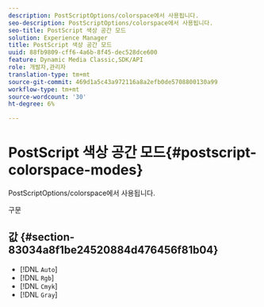 ```yaml
---
description: PostScriptOptions/colorspace에서 사용됩니다.
seo-description: PostScriptOptions/colorspace에서 사용됩니다.
seo-title: PostScript 색상 공간 모드
solution: Experience Manager
title: PostScript 색상 공간 모드
uuid: 88fb9809-cff6-4a6b-8f45-dec528dce600
feature: Dynamic Media Classic,SDK/API
role: 개발자,관리자
translation-type: tm+mt
source-git-commit: 469d1a5c43a972116a8a2efb0de5708800130a99
workflow-type: tm+mt
source-wordcount: '30'
ht-degree: 6%

---
```



# PostScript 색상 공간 모드{#postscript-colorspace-modes}

PostScriptOptions/colorspace에서 사용됩니다.

구문

## 값 {#section-83034a8f1be24520884d476456f81b04}

* [!DNL `Auto`]
* [!DNL `Rgb`]
* [!DNL `Cmyk`]
* [!DNL `Gray`]

